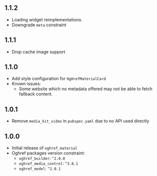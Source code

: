 ## 1.1.2

* Loading widget reimplementations.
* Downgrade `meta` constraint

## 1.1.1

* Drop cache image support

## 1.1.0

* Add style configuration for `OgHrefMaterialCard`
* Known issues:
    * Some website which no metadata offered may not be able to fetch fallback content.

## 1.0.1

* Remove `media_kit_video` in `pubspec.yaml` due to no API used directly

## 1.0.0

* Initial release of `oghref_material`
* Oghref packages version constraint:
    * `oghref_builder`: `^2.0.0`
    * `oghref_media_control`: `^3.0.1`
    * `oghref_model`: `^2.0.1`
